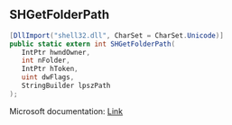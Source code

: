 ## SHGetFolderPath

```csharp
[DllImport("shell32.dll", CharSet = CharSet.Unicode)]
public static extern int SHGetFolderPath(
   IntPtr hwndOwner,
   int nFolder,
   IntPtr hToken,
   uint dwFlags,
   StringBuilder lpszPath
);
```

Microsoft documentation: [Link](https://docs.microsoft.com/en-us/windows/win32/api/shlobj_core/nf-shlobj_core-shgetfolderpathw)
